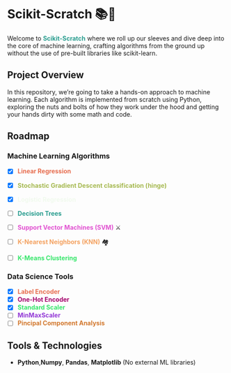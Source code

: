 # Scikit-Scratch 📚🤖

Welcome to <span style="color: #2a9d8f;"><strong>Scikit-Scratch</strong></span> where we roll up our sleeves and dive deep into the core of machine learning, crafting algorithms from the ground up without the use of pre-built libraries like scikit-learn. 

## Project Overview

In this repository, we’re going to take a hands-on approach to machine learning. Each algorithm is implemented from scratch using Python, exploring the nuts and bolts of how they work under the hood and getting your hands dirty with some math and code.

## Roadmap

### Machine Learning Algorithms

- [X] <span style="color: #e76f51;"><strong>Linear Regression</strong></span> 
- [X] <span style="color: #a6b951;"><strong>Stochastic Gradient Descent classification (hinge) </strong></span> 
- [X] <span style="color: #f1faee;"><strong>Logistic Regression</strong></span> 
- [ ] <span style="color: #2a9d8f;"><strong>Decision Trees</strong></span> 
- [ ] <span style="color: #e153d1;"><strong>Support Vector Machines (SVM)</strong></span> ⚔️
- [ ] <span style="color: #f4a261;"><strong>K-Nearest Neighbors (KNN)</strong></span> 🏘️
- [ ] <span style="color: #37e66b;"><strong>K-Means Clustering</strong></span> 


### Data Science Tools

- [X] <span style="color: #e76f51;"><strong>Label Encoder</strong></span> 
- [X] <span style="color: #a4036b;"><strong>One-Hot Encoder</strong></span> 
- [X] <span style="color: #37e66b;"><strong>Standard Scaler</strong></span> 
- [ ] <span style="color: #9339d6;"><strong>MinMaxScaler</strong></span>
- [ ] <span style="color: #d2782e;"><strong>Pincipal Component Analysis</strong></span>

## Tools & Technologies

- **Python**,**Numpy**, **Pandas**, **Matplotlib** (No external ML libraries)

